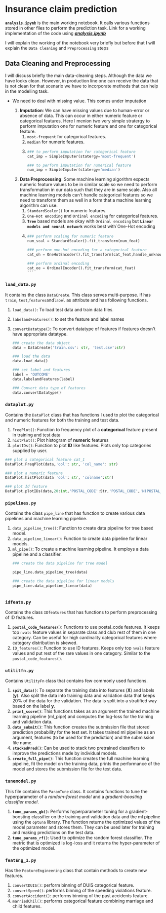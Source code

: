 # Insurance claim prediction

**`analysis.ipynb`** is the main working notebook.  It calls various functions stored in other files to perform the prediction task. Link for a working implementation of the code using [**_analysis.ipynb_**](https://shashi1a.github.io/analytics_olympaid/)

I will explain the working of the notebook  very briefly but before that I will explain the `Data Cleaning` and `Preprocessing` steps

## Data Cleaning and Preprocessing

I will discuss briefly the main data-cleaning steps. Although the data we have looks clean. However, in production line one can receive the data that is not clean for that scenario we have to incorporate methods that can help in the modelling task.

* We need to deal with missing value. This comes under imputation

  1. **Imputation**: We can have missing values due to human-error or absence of data. This can occur in either numeric feature or categorical features. Here I menion two very simple stratergy to perform imputation one for numeric feature and one for categorical feature.
     1. `most-frequent` for categorical features.
     2. `median` for numeric features.
     3. ```python
        ### to perform imputation for categorical feature
        cat_imp = SimpleImputer(statergy='most-frequent')

        ### to perform imputation for numerical feature
        num_imp = SimpleImputer(statergy='median')

        ```
  2. **Data Preprocessing**: Some machine learning algorithm expects numeric feature values to be in similar scale so we need to perform transformation in our data such that they are in same scale. Also all machine learning models can't handle categorical features so we need to transform them as well in a form that a machine learning algorithm can use.
     1. `StandardScaler()` for numeric features.
     2. `One-Hot encoding` and `Ordinal encoding` for categorical features.
     3. **`Tree`** based models are okay with `Ordinal encoding` but  **`Linear models and neural network`**     works best with`One-Hot encoding
     4. ````python
        ### perform scaling for numeric feature
        num_scal = StandardScaler().fit_transform(num_feat)

        ### perform one-hot encoding for a categorical feature
        cat_oh = OneHotEncoder().fit_transform(cat_feat,handle_unknown='ignore')

        ### perform ordinal encoding
        cat_oe = OrdinalEncoder().fit_transform(cat_feat)
        ```
        ````

### **`load_data.py`**

It contains the class `DataCreate`. This class serves multi-purpose. If has `train`, `test`,`features`and`label` as attribute and has following functions.

1. `load_data()`: To load test data and train data files.
2. `labelandFeatures()`: to set the feature and label names
3. `convertDatatype()`: To convert datatype of features if features doesn't have appropriate datatype.

   ```python
   ### create the data object
   data = DataCreate('train.csv': str, 'test.csv':str)

   ### load the data
   data.load_data()

   ### set label and features
   label = 'OUTCOME'
   data.labelandFeatures(label)

   ### Convert data type of features
   data.convertDatatype()

   ```

### **`dataplot.py`**

Contains the `DataPlot` class that has  functions I used to plot the categorical and numeric features for both the training and test data.

1. `FreqPlot()`: Function to frequency plot of a **categorical** feature present in training and test data
2. `histPlot()`: Plot histogram of **numeric** features
3. `plotIDs()`: Function to plot **ID** like features. Plots only top categories supplied by user.

```python
### plot a categorical feature cat_1 
DataPlot.FreqPlot(data,'col': str, 'col_name': str)

### plot a numeric feature
DataPlot.histPlot(data 'col': str, 'colname':str)

### plot Id feature
DataPlot.plotIDs(data,20:int,'POSTAL_CODE':Str,'POSTAL_CODE','N(POSTAL_CODE)')
```

### **`pipelines.py`**

Contains the class `pipe_line` that has function to create various data pipelines and machine learning pipeline.

1. `data_pipeline_tree()`: Function to create data pipeline for tree based model.
2. `data_pipeline_linear()`: Function to create data pipeline for linear models.
3. `ml_pipe()`: To create a machine learning pipeline. It employs a data pipeline and a classifier.
   ```python
   ### create the data pipeline for tree model

   pipe_line.data_pipeline_tree(data)

   ### create the data pipeline for linear models
   pipe_line.data_pipeline_linear(data)



   ```

### **`idfeats.py`**

Contains the class `IDfeatures` that has functions to perform preprocessing of ID features.

1. **`postal_code_features()`**: Functions to use postal_code features. It keeps top `nvals` feature values in separate class and club rest of them in one category. Can be useful for high cardinality categorical features where category distribution is skewed.
2. `ID_features()`: Function to use ID features. Keeps only top `nvals` feature values and put rest of the rare values in one category. Similar to the `postal_code_features()`.

### **`utilitfn.py`**

Contains `UtilityFn` class that contains few commonly used functions.

1. **`spit_data()`**: To separate the training data into features (**X**) and labels (**y**). Also split the data into training data and validation data that keeps 20% of the data for the validation. The data is split into a stratified way based on the label  **y**.
2. **`print_score()`**: This functions takes as an argument the trained machine learning pipeline (ml_pipe) and computes the log-loss for the training and validation data.
3. **`data_submit()`**: This function creates the submission file that stored prediction probability for the test set. It takes trained ml pipeline as an argument, features (to be used for the prediction) and the submission file name.
4. **`stackedPred()`**: Can be used to stack two pretrained classifiers to improve the predictions made by individual models.
5. **`create_full_pipe()`**: This function creates the full machine learning pipeline, fit the model on the training data, prints the performance of the model and stores the submission file for the test data.

### **`tunemodel.py`**

This file contains the `ParamTune` class. It contains functions to tune the hyperparameter of a *random-forest model* and a *gradient-boosting classifier model*.

1. **`tune_params_gb()`**: Performs hyperparameter tuning for a gradient-boosting classifier on the training and validation data and the ml pipeline using the `optuna` library. The function returns the optimized values of the model parameter and stores them. They can be used later for training and making predictions on the test data.
2. **`tune_params_rf()`**: Used to optimize the random forest classifier. The metric that is optimized is log-loss and it returns the hyper-parameter of the optimized model.

### **`featEng_1.py`**

Has the `FeatureEngineering` class that contain methods to create new features.

1. `convertDUIS()`: perform binning of  DUIS categorical feature.
2. `convertSpeed()`: performs binning of the speeding violations feature.
3. `convertAccident()`: performs binning of the past accidents feature.
4. `marriedChil()`: performs categorical feature combining marriage and child features.
